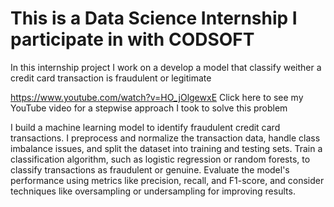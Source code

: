 # This is a Data Science Internship I participate in with CODSOFT

In this internship project I work on a develop a model that classify weither a credit card transaction is fraudulent or legitimate 

<a href> https://www.youtube.com/watch?v=HO_jOlgewxE Click here to see my YouTube video for a stepwise approach I took to solve this problem

I build a machine learning model to identify fraudulent credit card
transactions. I preprocess and normalize the transaction data, handle class
imbalance issues, and split the dataset into training and testing sets.
Train a classification algorithm, such as logistic regression or random
forests, to classify transactions as fraudulent or genuine.
Evaluate the model's performance using metrics like precision, recall,
and F1-score, and consider techniques like oversampling or
undersampling for improving results.
